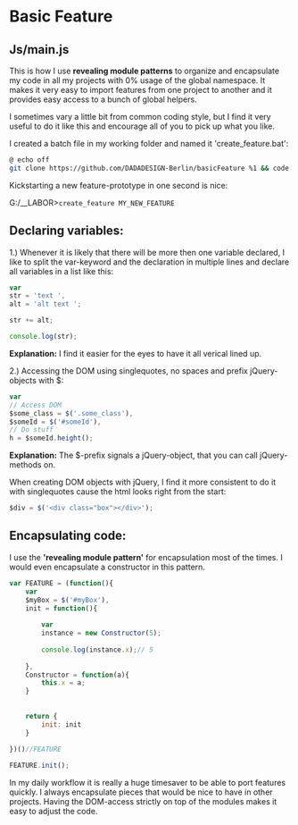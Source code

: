 # Basic Feature

## Js/main.js ##

This is how I use **revealing module patterns** to organize and encapsulate my code in all my projects with 0% usage of the global namespace.
It makes it very easy to import features from one project to another and it provides easy access to a bunch of global helpers.

I sometimes vary a little bit from common coding style, but I find it very useful to do it like this and encourage all of you to pick up what you like.

I created a batch file in my working folder and named it 'create_feature.bat':
```bash
@ echo off
git clone https://github.com/DADADESIGN-Berlin/basicFeature %1 && code %1
```
Kickstarting a new feature-prototype in one second is nice:

G:/__LABOR>```create_feature MY_NEW_FEATURE```


## Declaring variables:

1.) Whenever it is likely that there will be more then one variable declared, I like to split the var-keyword and the declaration in multiple lines and declare all variables in a list like this:

```javascript
var
str = 'text ',
alt = 'alt text ';

str += alt;

console.log(str);
```

**Explanation:**
I find it easier for the eyes to have it all verical lined up.
 
 
 
 
2.) Accessing the DOM using singlequotes, no spaces and prefix jQuery-objects with $:

```javascript
var
// Access DOM
$some_class = $('.some_class'),
$someId = $('#someId'),
// Do stuff
h = $someId.height();
```

**Explanation:**
The $-prefix signals a jQuery-object, that you can call jQuery-methods on.

When creating DOM objects with jQuery, I find it more consistent to do it with singlequotes cause the html looks right from the start:

```javascript
$div = $('<div class="box"></div>');
```

## Encapsulating code:

I use the **'revealing module pattern'** for encapsulation most of the times.
I would even encapsulate a constructor in this pattern. 

```javascript
var FEATURE = (function(){
    var 
    $myBox = $('#myBox'),
    init = function(){
    
        var 
        instance = new Constructor(5);
        
        console.log(instance.x);// 5
        
    },
    Constructor = function(a){
        this.x = a;
    }
    
    
    return {
        init: init
    }
    
})()//FEATURE

FEATURE.init();

```
In my daily workflow it is really a huge timesaver to be able to port features quickly. I always encapsulate pieces that would be nice to have in other projects. Having the DOM-access strictly on top of the modules makes it easy to adjust the code. 


